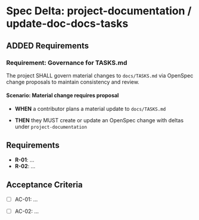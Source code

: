 # Spec Delta: project-documentation / update-doc-docs-tasks

## ADDED Requirements

### Requirement: Governance for TASKS.md

The project SHALL govern material changes to `docs/TASKS.md` via OpenSpec change proposals to maintain consistency and review.

#### Scenario: Material change requires proposal

- **WHEN** a contributor plans a material update to `docs/TASKS.md`

- **THEN** they MUST create or update an OpenSpec change with deltas under `project-documentation`

## Requirements

- **R-01**: ...
- **R-02**: ...


## Acceptance Criteria

- [ ] AC-01: ...
- [ ] AC-02: ...

